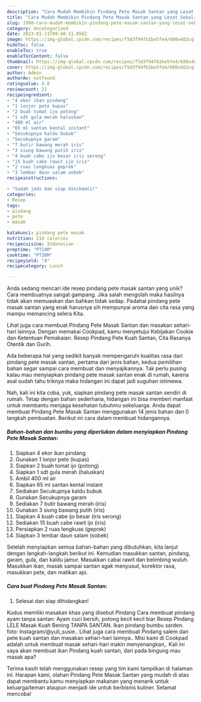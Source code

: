 ```yaml
---
description: "Cara Mudah Membikin Pindang Pete Masak Santan yang Lezat Sekali"
title: "Cara Mudah Membikin Pindang Pete Masak Santan yang Lezat Sekali"
slug: 1998-cara-mudah-membikin-pindang-pete-masak-santan-yang-lezat-sekali
category: Uncategorized
date: 2023-01-11T09:48:11.856Z
image: https://img-global.cpcdn.com/recipes/f5d3f94fb1be5fe4/680x482cq70/pindang-pete-masak-santan-foto-resep-utama.jpg
hideToc: false
enableToc: true
enableTocContent: false
thumbnail: https://img-global.cpcdn.com/recipes/f5d3f94fb1be5fe4/680x482cq70/pindang-pete-masak-santan-foto-resep-utama.jpg
cover: https://img-global.cpcdn.com/recipes/f5d3f94fb1be5fe4/680x482cq70/pindang-pete-masak-santan-foto-resep-utama.jpg
author: Admin
authorAv: notfound
ratingvalue: 4.8
reviewcount: 22
recipeingredient:
- "4 ekor ikan pindang"
- "1 lonjor pete kupas"
- "2 buah tomat ijo potong"
- "1 sdt gula merah haluskan"
- "400 ml air"
- "65 ml santan kental instant"
- "Secukupnya kaldu bubuk"
- "Secukupnya garam"
- "7 butir bawang merah iris"
- "3 siung bawang putih iris"
- "4 buah cabe ijo besar iris serong"
- "15 buah cabe rawit ijo iris"
- "2 ruas lengkuas geprek"
- "3 lembar daun salam sobek"
recipeinstructions:

- "Sudah jadi dan siap dinikmati!"
categories:
- Resep
tags:
- pindang
- pete
- masak

katakunci: pindang pete masak 
nutrition: 214 calories
recipecuisine: Indonesian
preptime: "PT14M"
cooktime: "PT38M"
recipeyield: "4"
recipecategory: Lunch

---
```





Anda sedang mencari ide resep pindang pete masak santan yang unik? Cara membuatnya sangat gampang. Jika salah mengolah maka hasilnya tidak akan memuaskan dan bahkan tidak sedap. Padahal pindang pete masak santan yang enak harusnya sih mempunyai aroma dan cita rasa yang mampu memancing selera Kita.





Lihat juga cara membuat Pindang Pete Masak Santan dan masakan sehari-hari lainnya. Dengan memakai Cookpad, kamu menyetujui Kebijakan Cookie dan Ketentuan Pemakaian. Resep Pindang Pete Kuah Santan, Cita Rasanya Otentik dan Gurih.

Ada beberapa hal yang sedikit banyak mempengaruhi kualitas rasa dari pindang pete masak santan, pertama dari jenis bahan, kedua pemilihan bahan segar sampai cara membuat dan menyajikannya. Tak perlu pusing kalau mau menyiapkan pindang pete masak santan enak di rumah, karena asal sudah tahu triknya maka hidangan ini dapat jadi suguhan istimewa.






Nah, kali ini kita coba, yuk, siapkan pindang pete masak santan sendiri di rumah. Tetap dengan bahan sederhana, hidangan ini bisa memberi manfaat untuk membantu menjaga kesehatan tubuhmu sekeluarga. Anda dapat membuat Pindang Pete Masak Santan menggunakan 14 jenis bahan dan 0 langkah pembuatan. Berikut ini cara dalam membuat hidangannya.

<!--inarticleads1-->

##### Bahan-bahan dan bumbu yang diperlukan dalam menyiapkan Pindang Pete Masak Santan:

1. Siapkan 4 ekor ikan pindang
1. Gunakan 1 lonjor pete (kupas)
1. Siapkan 2 buah tomat ijo (potong)
1. Siapkan 1 sdt gula merah (haluskan)
1. Ambil 400 ml air
1. Siapkan 65 ml santan kental instant
1. Sediakan Secukupnya kaldu bubuk
1. Gunakan Secukupnya garam
1. Sediakan 7 butir bawang merah (iris)
1. Gunakan 3 siung bawang putih (iris)
1. Siapkan 4 buah cabe ijo besar (iris serong)
1. Sediakan 15 buah cabe rawit ijo (iris)
1. Persiapkan 2 ruas lengkuas (geprek)
1. Siapkan 3 lembar daun salam (sobek)


Setelah menyiapkan semua bahan-bahan yang dibutuhkan, kita lanjut dengan langkah-langkah berikut ini. Kemudian masukkan santan, pindang, garam, gula, dan kaldu jamur. Masukkan cabai rawit dan belimbing wuluh. Masukkan ikan, masak sampai santan agak menyusut, korektor rasa, masukkan pete, dan matikan api. 

<!--inarticleads2-->

##### Cara buat Pindang Pete Masak Santan:


1. Selesai dan siap dihidangkan!

Kudus memiliki masakan khas yang disebut Pindang Cara membuat pindang ayam tanpa santan: Ayam cuci bersih, potong kecil kecil biar Resep Pindang LELE Masak Kuah Bening TANPA SANTAN. Ikan pindang bumbu sarden. foto: Instagram/@yuli_susie.. Lihat juga cara membuat Pindang salem dan pete kuah santan dan masakan sehari-hari lainnya.. Misi kami di Cookpad adalah untuk membuat masak sehari-hari makin menyenangkan,. Kali ini saya akan membuat ikan Pindang kuah santan, dari pada bingung mau masak apa? 

Terima kasih telah menggunakan resep yang tim kami tampilkan di halaman ini. Harapan kami, olahan Pindang Pete Masak Santan yang mudah di atas dapat membantu kamu menyiapkan makanan yang menarik untuk keluarga/teman ataupun menjadi ide untuk berbisnis kuliner. Selamat mencoba!
